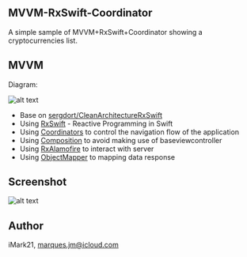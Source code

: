 ## MVVM-RxSwift-Coordinator
A simple sample of MVVM+RxSwift+Coordinator showing a cryptocurrencies list.

## MVVM
Diagram:

![alt text](https://github.com/sergdort/CleanArchitectureRxSwift/raw/master/Architecture/MVVMPattern.png)

- Base on [sergdort/CleanArchitectureRxSwift](https://github.com/sergdort/CleanArchitectureRxSwift)
- Using [RxSwift](https://github.com/ReactiveX/RxSwift) - Reactive Programming in Swift 
- Using [Coordinators](https://blog.kulman.sk/architecting-ios-apps-coordinators/) to control the navigation flow of the application
- Using [Composition](https://medium.com/commencis/reusability-and-composition-in-swift-6630fc199e16) to avoid making use of baseviewcontroller
- Using [RxAlamofire](https://github.com/RxSwiftCommunity/RxAlamofire) to interact with server
- Using [ObjectMapper](https://github.com/Hearst-DD/ObjectMapper) to mapping data response

## Screenshot
![alt text](https://i.imgur.com/auwOlOA.png)

## Author
iMark21, marques.jm@icloud.com
